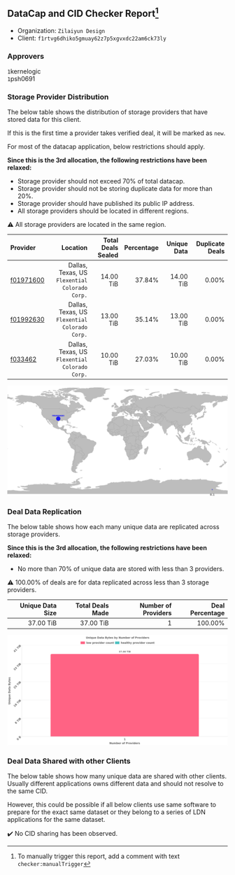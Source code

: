 ## DataCap and CID Checker Report[^1]
 - Organization: `Zilaiyun Design`
 - Client: `f1rtvg6dhiko5gmuay62z7p5xgvxdc22am6ck73ly`
### Approvers
`1`kernelogic<br/>`1`psh0691

### Storage Provider Distribution
The below table shows the distribution of storage providers that have stored data for this client.

If this is the first time a provider takes verified deal, it will be marked as `new`.

For most of the datacap application, below restrictions should apply.

**Since this is the 3rd allocation, the following restrictions have been relaxed:**
 - Storage provider should not exceed 70% of total datacap.
 - Storage provider should not be storing duplicate data for more than 20%.
 - Storage provider should have published its public IP address.
 - All storage providers should be located in different regions.

⚠️ All storage providers are located in the same region.

| Provider                                              |                                          Location | Total Deals Sealed | Percentage | Unique Data | Duplicate Deals |
| :---------------------------------------------------- | ------------------------------------------------: | -----------------: | ---------: | ----------: | --------------: |
| [f01971600](https://filfox.info/en/address/f01971600) | Dallas, Texas, US<br/>`Flexential Colorado Corp.` |          14.00 TiB |     37.84% |   14.00 TiB |           0.00% |
| [f01992630](https://filfox.info/en/address/f01992630) | Dallas, Texas, US<br/>`Flexential Colorado Corp.` |          13.00 TiB |     35.14% |   13.00 TiB |           0.00% |
| [f033462](https://filfox.info/en/address/f033462)     | Dallas, Texas, US<br/>`Flexential Colorado Corp.` |          10.00 TiB |     27.03% |   10.00 TiB |           0.00% |

![Provider Distribution](https://raw.githubusercontent.com/data-preservation-programs/filplus-checker-assets/main/filecoin-project/filecoin-plus-large-datasets/issues/1230/1674025473855.png)
### Deal Data Replication
The below table shows how each many unique data are replicated across storage providers.

**Since this is the 3rd allocation, the following restrictions have been relaxed:**
- No more than 70% of unique data are stored with less than 3 providers.

⚠️ 100.00% of deals are for data replicated across less than 3 storage providers.

| Unique Data Size | Total Deals Made | Number of Providers | Deal Percentage |
| ---------------: | ---------------: | ------------------: | --------------: |
|        37.00 TiB |        37.00 TiB |                   1 |         100.00% |

![Replication Distribution](https://raw.githubusercontent.com/data-preservation-programs/filplus-checker-assets/main/filecoin-project/filecoin-plus-large-datasets/issues/1230/1674025475087.png)
### Deal Data Shared with other Clients
The below table shows how many unique data are shared with other clients.
Usually different applications owns different data and should not resolve to the same CID.

However, this could be possible if all below clients use same software to prepare for the exact same dataset or they belong to a series of LDN applications for the same dataset.

✔️ No CID sharing has been observed.

[^1]: To manually trigger this report, add a comment with text `checker:manualTrigger`
